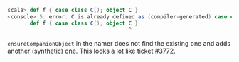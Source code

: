 ```scala
scala> def f { case class C(); object C }
<console>:5: error: C is already defined as (compiler-generated) case class companion object C
       def f { case class C(); object C }
                                      ^
```

`ensureCompanionObject` in the namer does not find the existing one and adds another (synthetic) one.
This looks a lot like ticket #3772.
